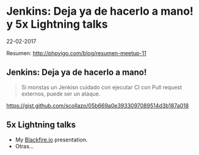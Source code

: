Jenkins: Deja ya de hacerlo a mano! y 5x Lightning talks
======

22-02-2017

Resumen: http://phpvigo.com/blog/resumen-meetup-11

Jenkins: Deja ya de hacerlo a mano!
-----
> Si monstas un Jenkisn cuidado con ejecutar CI con Pull request externos, puede ser un ataque.

https://gist.github.com/scollazo/05b669a0e3933097089514d3b187a018


5x Lightning talks
-----

* My [Blackfire.io](https://docs.google.com/presentation/d/1cGa4Wkn9eVyiN_SCScbTu45hST1HuU5ccj2hx8il3b4/edit#slide=id.g10cea87a6a_0_24) presentation.
* Otras...